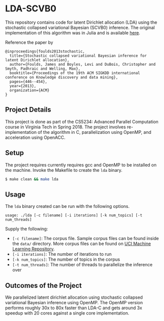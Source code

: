 # LDA-SCVB0

This repository contains code for latent Dirichlet allocation (LDA) using the stochastic collapsed variational Bayesian (SCVB0) inference. The original implementation of this algorithm was in Julia and is available [here](https://github.com/jrfoulds/Stochastic-CVB0).

Reference the paper by
```text
@inproceedings{foulds2013stochastic,
  title={Stochastic collapsed variational Bayesian inference for latent Dirichlet allocation},
  author={Foulds, James and Boyles, Levi and DuBois, Christopher and Smyth, Padhraic and Welling, Max},
  booktitle={Proceedings of the 19th ACM SIGKDD international conference on Knowledge discovery and data mining},
  pages={446--454},
  year={2013},
  organization={ACM}
}
```

## Project Details
This project is done as part of the CS5234: Advanced Parallel Computation course in Virginia Tech in Spring 2018. The project involves re-implementation of the algorithm in C, parallelization using OpenMP, and acceleration using OpenACC.

## Setup
The project requires currently requires gcc and OpenMP to be installed on the machine. Invoke the Makefile to create the `lda` binary.

```bash
$ make clean && make lda
```

## Usage
The `lda` binary created can be run with the following options.

```text
usage: ./lda [-c filename] [-i iterations] [-k num_topics] [-t num_threads]
```

Supply the following:
* `[-c filename]`: The corpus file. Sample corpus files can be found inside the `data/` directory. More corpus files can be found on [UCI Machine Learning Repository](https://archive.ics.uci.edu/ml/datasets/bag+of+words).
* `[-i iterations]`: The number of iterations to run
* `[-k num_topics]`: The number of topics in the corpus
* `[-t num_threads]`: The number of threads to parallelize the inference over

## Outcomes of the Project
We parallelized latent dirichlet allocation using stochastic collapsed variational Bayesian inference using OpenMP. The OpenMP version performs roughly 30x to 80x faster than LDA-C and gets around 3x speedup with 20 cores against a single core implementation.
